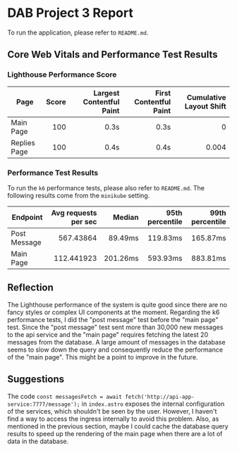 # DAB Project 3 Report

To run the application, please refer to `README.md`.

## Core Web Vitals and Performance Test Results

### Lighthouse Performance Score

| Page | Score | Largest Contentful Paint | First Contentful Paint | Cumulative Layout Shift |
|----------------|---------------------:|-------:|----------------:|----------------:|
| Main Page | 100 | 0.3s | 0.3s | 0 |
| Replies Page | 100 | 0.4s | 0.4s | 0.004 |

### Performance Test Results

To run the `k6` performance tests, please also refer to `README.md`. The following results come from the `minikube` setting.

| Endpoint | Avg requests per sec | Median | 95th percentile | 99th percentile |
|----------------|---------------------:|-------:|----------------:|----------------:|
| Post Message | 567.43864 | 89.49ms | 119.83ms | 165.87ms |
| Main Page | 112.441923 | 201.26ms | 593.93ms | 883.81ms |

## Reflection

The Lighthouse performance of the system is quite good since there are no fancy styles or complex UI components at the moment. Regarding the k6 performance tests, I did the "post message" test before the "main page" test. Since the "post message" test sent more than 30,000 new messages to the api service and the "main page" requires fetching the latest 20 messages from the database. A large amount of messages in the database seems to slow down the query and consequently reduce the performance of the "main page". This might be a point to improve in the future.

## Suggestions

The code `const messagesFetch = await fetch('http://api-app-service:7777/message');` in `index.astro` exposes the internal configuration of the services, which shouldn't be seen by the user. However, I haven't find a way to access the ingress internally to avoid this problem. Also, as mentioned in the previous section, maybe I could cache the database query results to speed up the rendering of the main page when there are a lot of data in the database. 

